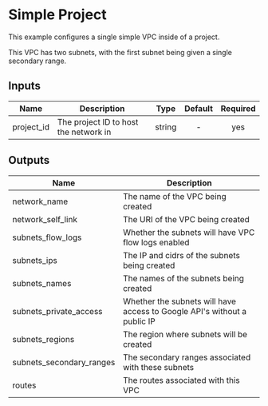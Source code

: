 # Simple Project

This example configures a single simple VPC inside of a project.

This VPC has two subnets, with the first subnet being given a single secondary range.

[^]: (autogen_docs_start)


## Inputs

| Name | Description | Type | Default | Required |
|------|-------------|:----:|:-----:|:-----:|
| project_id | The project ID to host the network in | string | - | yes |

## Outputs

| Name | Description |
|------|-------------|
| network_name | The name of the VPC being created |
| network_self_link | The URI of the VPC being created |
| subnets_flow_logs | Whether the subnets will have VPC flow logs enabled |
| subnets_ips | The IP and cidrs of the subnets being created |
| subnets_names | The names of the subnets being created |
| subnets_private_access | Whether the subnets will have access to Google API's without a public IP |
| subnets_regions | The region where subnets will be created |
| subnets_secondary_ranges | The secondary ranges associated with these subnets |
| routes | The routes associated with this VPC |

[^]: (autogen_docs_end)